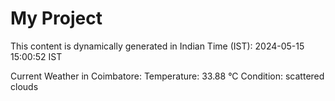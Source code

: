 # My Project

This content is dynamically generated in Indian Time (IST): 2024-05-15 15:00:52 IST


Current Weather in Coimbatore:
Temperature: 33.88 °C
Condition: scattered clouds

